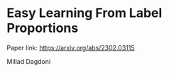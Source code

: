 # Easy Learning From Label Proportions

Paper link: https://arxiv.org/abs/2302.03115

Millad Dagdoni

